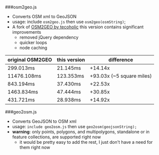 ###osm2geo.js
- Converts OSM xml to GeoJSON
- usage: include `osm2geo.js` then use `osm2geo(osmString)`;
- A fork of [OSM2GEO by tecoholic](https://gist.github.com/tecoholic/1396990) this version contains significant improvements
    - removed jQuery dependency
    - quicker loops
    - node caching

original OSM2GEO | this version | difference
--- | --- | ---
299.013ms   | 21.145ms  | +14.14x 
11476.108ms | 123.353ms | +93.03x (~5 square miles)
843.194ms   | 37.430ms  | +22.53x
1463.834ms  | 47.444ms  | +30.85x
431.721ms   | 28.938ms  | +14.92x

###geo2osm.js
- Converts GeoJSON to OSM xml
- usage: `include geo2osm.js` then use `geo2osm(geojsonString);`
- __warning__: only points, polygons, and multipolygons, standalone or in feature collections, are supported right now
    - it would be pretty easy to add the rest, I just don't have a need for them right now